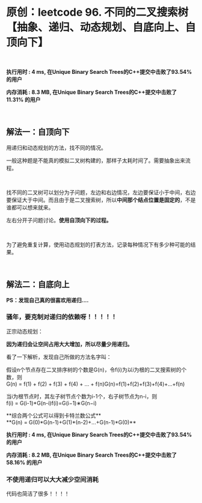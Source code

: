 # 原创：leetcode 96. 不同的二叉搜索树【抽象、递归、动态规划、自底向上、自顶向下】

 

**执行用时 : 4 ms, 在Unique Binary Search Trees的C++提交中击败了93.54%的用户**

**内存消耗 : 8.3 MB, 在Unique Binary Search Trees的C++提交中击败了11.31% 的用户**

 

## 解法一：自顶向下

用递归和动态规划的方法，找不同的情况。

一般这种题是不能真的模拟二叉树构建的，那样子太耗时间了。需要抽象出来流程。

 

找不同的二叉树可以划分为子问题，左边和右边情况，左边要保证小于中间，右边要保证大于中间。而且由于是二叉搜索树，所以**中间那个结点位置是固定的**，不是谁都可以想来就来。

左右分开子问题讨论。**使用自顶向下的过程。**

 

为了避免重复计算，使用动态规划的打表方法，记录每种情况下有多少种可能的结果。

 

## 解法二：自底向上

**PS：发现自己真的很喜欢用递归....**

### **骚年，要克制对递归的依赖呀！！！！！**

正宗动态规划：

**因为递归会让空间占用大大增加，所以尽量少用递归。**

看了一下解析，发现自己所做的方法名字叫：

> 
<p>假设n个节点存在二叉排序树的个数是G(n)，令f(i)为以i为根的二叉搜索树的个数，则<br/>
G(n) = f(1) + f(2) + f(3) + f(4) + ... + f(n)G(n)=f(1)+f(2)+f(3)+f(4)+...+f(n)</p>
<p>当i为根节点时，其左子树节点个数为i-1个，右子树节点为n-i，则<br/>
f(i) = G(i-1)*G(n-i)f(i)=G(i−1)∗G(n−i)</p>
**综合两个公式可以得到卡特兰数公式**<br/>**G(n) = G(0)*G(n-1)+G(1)*(n-2)+...+G(n-1)*G(0)**


**执行用时 : 4 ms, 在Unique Binary Search Trees的C++提交中击败了93.54%的用户**

**内存消耗 : 8.2 MB, 在Unique Binary Search Trees的C++提交中击败了58.16% 的用户**

### **不使用递归可以大大减少空间消耗**

代码也简洁了很多！！！！

 
